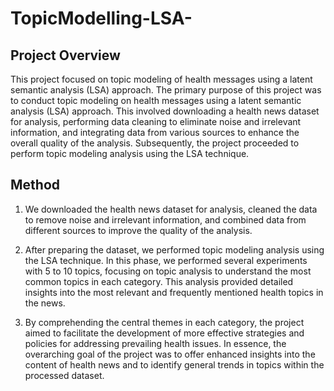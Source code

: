 # TopicModelling-LSA-

## Project Overview
This project focused on topic modeling of health messages using a latent semantic analysis (LSA) approach. The primary purpose of this project was to conduct topic modeling on health messages using a latent semantic analysis (LSA) approach. This involved downloading a health news dataset for analysis, performing data cleaning to eliminate noise and irrelevant information, and integrating data from various sources to enhance the overall quality of the analysis. Subsequently, the project proceeded to perform topic modeling analysis using the LSA technique.

## Method
1. We downloaded the health news dataset for analysis, cleaned the data to remove noise and irrelevant information, and combined data from different sources to improve the quality of the analysis. 

2. After preparing the dataset, we performed topic modeling analysis using the LSA technique. In this phase, we performed several experiments with 5 to 10 topics, focusing on topic analysis to understand the most common topics in each category. This analysis provided detailed insights into the most relevant and frequently mentioned health topics in the news.

3. By comprehending the central themes in each category, the project aimed to facilitate the development of more effective strategies and policies for addressing prevailing health issues. In essence, the overarching goal of the project was to offer enhanced insights into the content of health news and to identify general trends in topics within the processed dataset.
